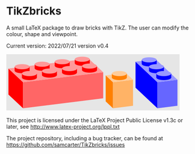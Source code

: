 # TikZbricks

A small LaTeX package to draw bricks with TikZ. The user can modify the colour, shape and  viewpoint.

Current version: 2022/07/21 version v0.4

![example image of three bricks](https://raw.githubusercontent.com/samcarter/TikZbricks/main/showcase/showcase.svg) 

This project is licensed under the LaTeX Project Public License v1.3c or later, see http://www.latex-project.org/lppl.txt

The project repository, including a bug tracker, can be found at https://github.com/samcarter/TikZbricks/issues
